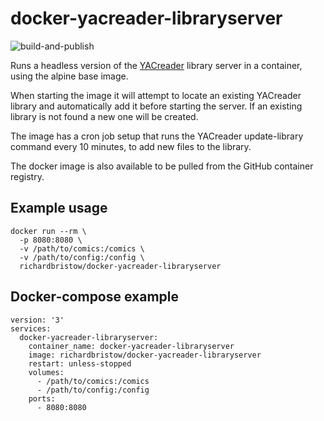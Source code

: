 # docker-yacreader-libraryserver

![build-and-publish](https://github.com/richardbristow/docker-yacreader-libraryserver/actions/workflows/build-and-publish.yml/badge.svg)

Runs a headless version of the [YACreader](https://github.com/YACReader/yacreader) library server in a container, using the alpine base image.

When starting the image it will attempt to locate an existing YACreader library and automatically add it before starting the server. If an existing library is not found a new one will be created.

The image has a cron job setup that runs the YACreader update-library command every 10 minutes, to add new files to the library.

The docker image is also available to be pulled from the GitHub container registry.

## Example usage

```docker
docker run --rm \
  -p 8080:8080 \
  -v /path/to/comics:/comics \
  -v /path/to/config:/config \
  richardbristow/docker-yacreader-libraryserver
```

## Docker-compose example

```docker
version: '3'
services:
  docker-yacreader-libraryserver:
    container_name: docker-yacreader-libraryserver
    image: richardbristow/docker-yacreader-libraryserver
    restart: unless-stopped
    volumes:
      - /path/to/comics:/comics
      - /path/to/config:/config
    ports:
      - 8080:8080
```
